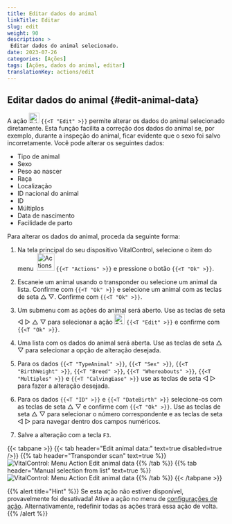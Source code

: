 ```yaml
---
title: Editar dados do animal
linkTitle: Editar
slug: edit
weight: 90
description: >
 Editar dados do animal selecionado.
date: 2023-07-26
categories: [Ações]
tags: [Ações, dados do animal, editar]
translationKey: actions/edit
---
```


## Editar dados do animal {#edit-animal-data}

A ação <img src="/icons/actions/edit.svg" width="24" align="bottom" alt="Edit" /> `{{<T "Edit" >}}` permite alterar os dados do animal selecionado diretamente. Esta função facilita a correção dos dados do animal se, por exemplo, durante a inspeção do animal, ficar evidente que o sexo foi salvo incorretamente. Você pode alterar os seguintes dados:

- Tipo de animal
- Sexo
- Peso ao nascer
- Raça
- Localização
- ID nacional do animal
- ID
- Múltiplos
- Data de nascimento
- Facilidade de parto

Para alterar os dados do animal, proceda da seguinte forma:

1. Na tela principal do seu dispositivo VitalControl, selecione o item do menu &nbsp;<img src="/icons/actions.svg" width="40" align="bottom" alt="Actions" /> `{{<T "Actions" >}}` e pressione o botão `{{<T "Ok" >}}`.

2. Escaneie um animal usando o transponder ou selecione um animal da lista. Confirme com `{{<T "Ok" >}}` e selecione um animal com as teclas de seta △ ▽. Confirme com `{{<T "Ok" >}}`.

3. Um submenu com as ações do animal será aberto. Use as teclas de seta ◁ ▷ △ ▽ para selecionar a ação <img src="/icons/actions/edit.svg" width="24" align="bottom" alt="Edit" /> `{{<T "Edit" >}}` e confirme com `{{<T "Ok" >}}`.

4. Uma lista com os dados do animal será aberta. Use as teclas de seta △ ▽ para selecionar a opção de alteração desejada.

5. Para os dados `{{<T "TypeAnimal" >}}`, `{{<T "Sex" >}}`, `{{<T "BirthWeight" >}}`, `{{<T "Breed" >}}`, `{{<T "Whereabouts" >}}`, `{{<T "Multiples" >}}` e `{{<T "CalvingEase" >}}` use as teclas de seta ◁ ▷ para fazer a alteração desejada.

6. Para os dados `{{<T "ID" >}}` e `{{<T "DateBirth" >}}` selecione-os com as teclas de seta △ ▽ e confirme com `{{<T "Ok" >}}`. Use as teclas de seta △ ▽ para selecionar o número correspondente e as teclas de seta ◁ ▷ para navegar dentro dos campos numéricos.

7. Salve a alteração com a tecla `F3`.

{{< tabpane >}}
{{< tab header="Edit animal data:" text=true disabled=true />}}
{{% tab header="Transponder scan" text=true %}}
![VitalControl: Menu Action Edit animal data](../images/edit-scan.png "Edit animal data")
{{% /tab %}}
{{% tab header="Manual selection from list" text=true %}}
![VitalControl: Menu Action Edit animal data](../images/edit.png "Edit animal data")
{{% /tab %}}
{{< /tabpane >}}

{{% alert title="Hint" %}}
Se esta ação não estiver disponível, provavelmente foi desativada! Ative a ação no menu de [configurações de ação](../setting/). Alternativamente, redefinir todas as ações trará essa ação de volta.
{{% /alert %}}
